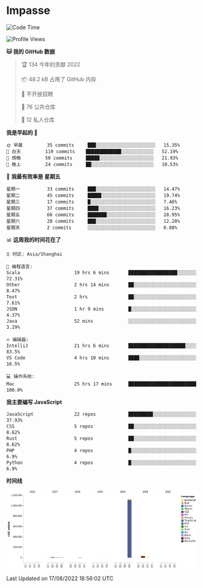 # Impasse

<!--START_SECTION:waka-->
![Code Time](http://img.shields.io/badge/Code%20Time-1%2C490%20hrs%2055%20mins-blue)

![Profile Views](http://img.shields.io/badge/%E4%B8%AA%E4%BA%BA%E5%B0%81%E9%9D%A2%E8%A7%82%E7%9C%8B%E6%AC%A1%E6%95%B0-0-blue)

**🐱 我的 GitHub 数据** 

> 🏆 134 今年的贡献 2022
 > 
> 📦 48.2 kB 占用了 GitHub 内存 
 > 
> 🚫 不开放招聘
 > 
> 📜 76 公共仓库 
 > 
> 🔑 12 私人仓库  
 > 
**我是早起的 🐤** 

```text
🌞 早晨         35 commits     ███░░░░░░░░░░░░░░░░░░░░░░   15.35% 
🌆 白天         119 commits    █████████████░░░░░░░░░░░░   52.19% 
🌃 傍晚         50 commits     █████░░░░░░░░░░░░░░░░░░░░   21.93% 
🌙 晚上         24 commits     ██░░░░░░░░░░░░░░░░░░░░░░░   10.53%

```
📅 **我最有效率是 星期五** 

```text
星期一          33 commits     ███░░░░░░░░░░░░░░░░░░░░░░   14.47% 
星期二          45 commits     █████░░░░░░░░░░░░░░░░░░░░   19.74% 
星期三          17 commits     █░░░░░░░░░░░░░░░░░░░░░░░░   7.46% 
星期四          37 commits     ████░░░░░░░░░░░░░░░░░░░░░   16.23% 
星期五          66 commits     ███████░░░░░░░░░░░░░░░░░░   28.95% 
星期六          28 commits     ███░░░░░░░░░░░░░░░░░░░░░░   12.28% 
星期天          2 commits      ░░░░░░░░░░░░░░░░░░░░░░░░░   0.88%

```


📊 **这周我的时间花在了** 

```text
⌚︎ 时区: Asia/Shanghai

💬 编程语言: 
Scala                    19 hrs 6 mins       ██████████████████░░░░░░░   72.31% 
Other                    2 hrs 14 mins       ██░░░░░░░░░░░░░░░░░░░░░░░   8.47% 
Text                     2 hrs               ██░░░░░░░░░░░░░░░░░░░░░░░   7.61% 
JSON                     1 hr 9 mins         █░░░░░░░░░░░░░░░░░░░░░░░░   4.37% 
Java                     52 mins             ░░░░░░░░░░░░░░░░░░░░░░░░░   3.29%

🔥 编辑器: 
IntelliJ                 21 hrs 6 mins       █████████████████████░░░░   83.5% 
VS Code                  4 hrs 10 mins       ████░░░░░░░░░░░░░░░░░░░░░   16.5%

💻 操作系统: 
Mac                      25 hrs 17 mins      █████████████████████████   100.0%

```

**我主要编写 JavaScript** 

```text
JavaScript               22 repos            █████████░░░░░░░░░░░░░░░░   37.93% 
CSS                      5 repos             ██░░░░░░░░░░░░░░░░░░░░░░░   8.62% 
Rust                     5 repos             ██░░░░░░░░░░░░░░░░░░░░░░░   8.62% 
PHP                      4 repos             █░░░░░░░░░░░░░░░░░░░░░░░░   6.9% 
Python                   4 repos             █░░░░░░░░░░░░░░░░░░░░░░░░   6.9%

```


**时间线**

![Chart not found](https://raw.githubusercontent.com/impasse/impasse/master/charts/bar_graph.png) 


 Last Updated on 17/08/2022 18:56:02 UTC
<!--END_SECTION:waka-->
